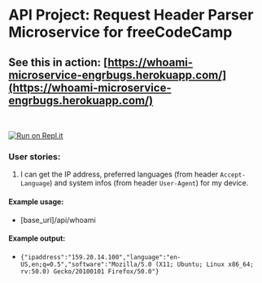 # API Project: Request Header Parser Microservice for freeCodeCamp

## See this in action: [https://whoami-microservice-engrbugs.herokuapp.com/](https://whoami-microservice-engrbugs.herokuapp.com/)
<br>

[![Run on Repl.it](https://repl.it/badge/github/freeCodeCamp/boilerplate-project-headerparser)](https://repl.it/github/freeCodeCamp/boilerplate-project-headerparser)
### User stories:
1. I can get the IP address, preferred languages (from header `Accept-Language`) and system infos (from header `User-Agent`) for my device.

#### Example usage:
* [base_url]/api/whoami

#### Example output:
* `{"ipaddress":"159.20.14.100","language":"en-US,en;q=0.5","software":"Mozilla/5.0 (X11; Ubuntu; Linux x86_64; rv:50.0) Gecko/20100101 Firefox/50.0"}`